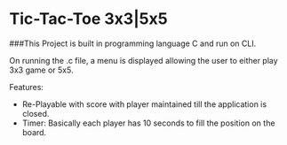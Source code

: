 # Tic-Tac-Toe 3x3|5x5

###This Project is built in programming language C and run on CLI.

On running the .c file, a menu is displayed allowing the user to either play 3x3 game or 5x5. 

Features:
- Re-Playable with score with player maintained till the application is closed.
- Timer: Basically each player has 10 seconds to fill the position on the board.


